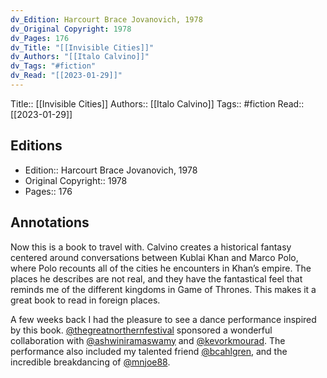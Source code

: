 ```yaml
---
dv_Edition: Harcourt Brace Jovanovich, 1978
dv_Original Copyright: 1978
dv_Pages: 176
dv_Title: "[[Invisible Cities]]"
dv_Authors: "[[Italo Calvino]]"
dv_Tags: "#fiction"
dv_Read: "[[2023-01-29]]"
---
```

Title:: [[Invisible Cities]]
Authors:: [[Italo Calvino]]
Tags:: #fiction 
Read:: [[2023-01-29]]

## Editions
- Edition:: Harcourt Brace Jovanovich, 1978
- Original Copyright:: 1978
- Pages:: 176

## Annotations

Now this is a book to travel with. Calvino creates a historical fantasy centered around conversations between Kublai Khan and Marco Polo, where Polo recounts all of the cities he encounters in Khan’s empire. The places he describes are not real, and they have the fantastical feel that reminds me of the different kingdoms in Game of Thrones. This makes it a great book to read in foreign places.   
  
A few weeks back I had the pleasure to see a dance performance inspired by this book. [@thegreatnorthernfestival](https://www.instagram.com/thegreatnorthernfestival/) sponsored a wonderful collaboration with [@ashwiniramaswamy](https://www.instagram.com/ashwiniramaswamy/) and [@kevorkmourad](https://www.instagram.com/kevorkmourad/). The performance also included my talented friend [@bcahlgren](https://www.instagram.com/bcahlgren/), and the incredible breakdancing of [@mnjoe88](https://www.instagram.com/mnjoe88/).